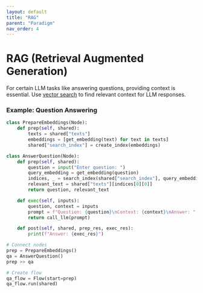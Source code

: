 ```yaml
---
layout: default
title: "RAG"
parent: "Paradigm" 
nav_order: 4
---
```


# RAG (Retrieval Augmented Generation)

For certain LLM tasks like answering questions, providing context is essential.
Use [vector search](./tool.md) to find relevant context for LLM responses.

### Example: Question Answering

```python
class PrepareEmbeddings(Node):
    def prep(self, shared):
        texts = shared["texts"]
        embeddings = [get_embedding(text) for text in texts]
        shared["search_index"] = create_index(embeddings)

class AnswerQuestion(Node):
    def prep(self, shared):
        question = input("Enter question: ")
        query_embedding = get_embedding(question)
        indices, _ = search_index(shared["search_index"], query_embedding, top_k=1)
        relevant_text = shared["texts"][indices[0][0]]
        return question, relevant_text

    def exec(self, inputs):
        question, context = inputs
        prompt = f"Question: {question}\nContext: {context}\nAnswer: "
        return call_llm(prompt)

    def post(self, shared, prep_res, exec_res):
        print(f"Answer: {exec_res}")

# Connect nodes
prep = PrepareEmbeddings()
qa = AnswerQuestion()
prep >> qa

# Create flow
qa_flow = Flow(start=prep)
qa_flow.run(shared)
```